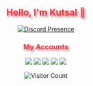 <h2 align="center" style="color:#e63946;text-shadow: 3px 4px 4px rgba(205, 50, 70, 0.7);">Hello, I'm Kutsal 👋</h2>

<div align="center">

[![Discord Presence](https://lanyard.cnrad.dev/api/212876931744399360)](https://discord.com/users/212876931744399360)

</div>
	
<h3 align="center" style="color:#e63946;text-shadow: 3px 4px 4px rgba(205, 50, 70, 0.7);">My Accounts</h3>
<p align="center">
<a href="https://discord.com/users/212876931744399360" target"blank_"><img src="https://img.shields.io/badge/discord%20-7289DA.svg?&style=for-the-badge&logo=discord&logoColor=white"></a>
<a href="https://github.com/kutsalkiremitci" target"blank_"><img src="https://img.shields.io/badge/GitHub%20-191717.svg?&style=for-the-badge&logo=github&logoColor=white"></a>
<a href="https://steamcommunity.com/id/damageinthegame/" target"blank_"><img src="https://img.shields.io/badge/steam%20-171a21.svg?&style=for-the-badge&logo=steam&logoColor=white"></a>
<a href="https://open.spotify.com/user/21xnc6day35c42uroc2sq3xxi?si=b9d7c88e2e0f4184" target"blank_"><img src="https://img.shields.io/badge/Spotify%20-1ed760.svg?&style=for-the-badge&logo=spotify&logoColor=white"></a>
<a href="https://www.instagram.com/kutsalkiremitci/" target"blank_"><img src="https://img.shields.io/badge/INSTAGRAM%20-DC3175.svg?&style=for-the-badge&logo=instagram&logoColor=white"></a>
<br>
</p>
<div align="center">

![Visitor Count](https://profile-counter.glitch.me/kutsalkiremitci/count.svg)
	
</div>

